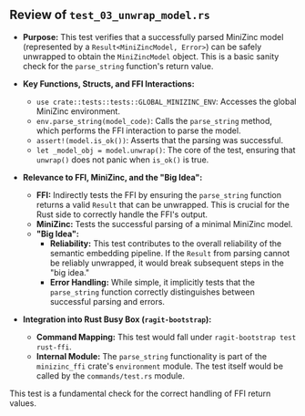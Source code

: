 ## Review of `test_03_unwrap_model.rs`

*   **Purpose:** This test verifies that a successfully parsed MiniZinc model (represented by a `Result<MiniZincModel, Error>`) can be safely unwrapped to obtain the `MiniZincModel` object. This is a basic sanity check for the `parse_string` function's return value.
*   **Key Functions, Structs, and FFI Interactions:**
    *   `use crate::tests::tests::GLOBAL_MINIZINC_ENV`: Accesses the global MiniZinc environment.
    *   `env.parse_string(model_code)`: Calls the `parse_string` method, which performs the FFI interaction to parse the model.
    *   `assert!(model.is_ok())`: Asserts that the parsing was successful.
    *   `let _model_obj = model.unwrap()`: The core of the test, ensuring that `unwrap()` does not panic when `is_ok()` is true.
*   **Relevance to FFI, MiniZinc, and the "Big Idea":**
    *   **FFI:** Indirectly tests the FFI by ensuring the `parse_string` function returns a valid `Result` that can be unwrapped. This is crucial for the Rust side to correctly handle the FFI's output.
    *   **MiniZinc:** Tests the successful parsing of a minimal MiniZinc model.
    *   **"Big Idea":**
        *   **Reliability:** This test contributes to the overall reliability of the semantic embedding pipeline. If the `Result` from parsing cannot be reliably unwrapped, it would break subsequent steps in the "big idea."
        *   **Error Handling:** While simple, it implicitly tests that the `parse_string` function correctly distinguishes between successful parsing and errors.

*   **Integration into Rust Busy Box (`ragit-bootstrap`):**
    *   **Command Mapping:** This test would fall under `ragit-bootstrap test rust-ffi`.
    *   **Internal Module:** The `parse_string` functionality is part of the `minizinc_ffi` crate's `environment` module. The test itself would be called by the `commands/test.rs` module.

This test is a fundamental check for the correct handling of FFI return values.
